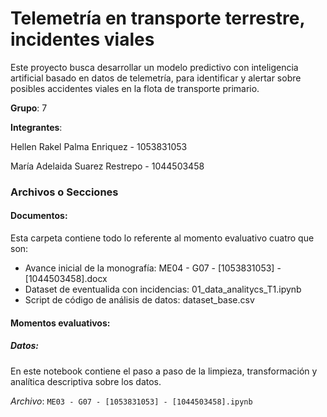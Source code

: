 # Telemetría en transporte terrestre, incidentes viales

Este proyecto busca desarrollar un modelo predictivo con inteligencia artificial basado en datos de telemetría, para identificar y alertar sobre posibles accidentes viales en la flota de transporte primario.

**Grupo**: 7

**Integrantes**:

Hellen Rakel Palma Enriquez - 1053831053

María Adelaida Suarez Restrepo - 1044503458

### Archivos o Secciones

#### Documentos:

Esta carpeta contiene todo lo referente al momento evaluativo cuatro que son:

- Avance inicial de la monografía: ME04 - G07 - [1053831053] - [1044503458].docx
- Dataset de eventualida con incidencias: 01_data_analitycs_T1.ipynb
- Script de código de análisis de datos: dataset_base.csv

#### Momentos evaluativos:

##### Datos:

En este notebook contiene el paso a paso de la limpieza, transformación y analítica descriptiva sobre los datos.

_Archivo_: `ME03 - G07 - [1053831053] - [1044503458].ipynb`
